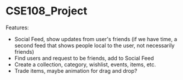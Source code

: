 # CSE108_Project

Features:
- Social Feed, show updates from user's friends (if we have time, a second feed that shows people local to the user, not necessarily friends)
- Find users and request to be friends, add to Social Feed
- Create a collection, category, wishlist, events, items, etc.
- Trade items, maybe animation for drag and drop?
